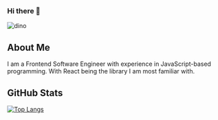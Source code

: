 ### Hi there 👋
![dino](https://github.com/dotkwah/dotkwah/assets/47832964/be32db7b-26bb-4c2c-ae31-04b477e053cb)

## About Me

I am a Frontend Software Engineer with experience in JavaScript-based programming. With React being the library I am most familiar with. 

## GitHub Stats

[![Top Langs](https://github-readme-stats.vercel.app/api/top-langs/?username=dotkwah&layout=compact)](https://github.com/dotkwah/github-readme-stats)
